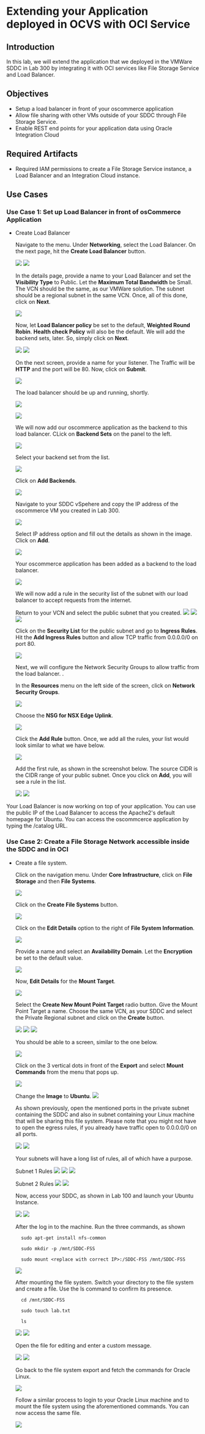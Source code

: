 # Extending your Application deployed in OCVS with OCI Service

## Introduction

In this lab, we will extend the application that we deployed in the VMWare SDDC in Lab 300 by integrating it with OCI services like File Storage Service and Load Balancer.

## Objectives
- Setup a load balancer in front of your oscommerce application
- Allow file sharing with other VMs outside of your SDDC through File Storage Service.
- Enable REST end points for your application data using Oracle Integration Cloud

## Required Artifacts
- Required IAM permissions to create a File Storage Service instance, a Load Balancer and an Integration Cloud instance.

## Use Cases

### Use Case 1: Set up Load Balancer in front of osCommerce Application

- Create Load Balancer

    Navigate to the menu. Under **Networking**, select the Load Balancer. On the next page, hit the **Create Load Balancer** button.

    ![](./images/Lab400/400_22.png " ")
    ![](./images/Lab400/400_23.png " ")

    In the details page, provide a name to your Load Balancer and set the **Visibility Type** to Public. Let the **Maximum Total Bandwidth** be Small. The VCN should be the same, as our VMWare solution. The subnet should be a regional subnet in the same VCN. Once, all of this done, click on **Next**. 

    ![](./images/Lab400/400_24.png " ")

    Now, let **Load Balancer policy** be set to the default, **Weighted Round Robin**. **Health check Policy** will also be the default. We will add the backend sets, later. So, simply click on **Next**.

    ![](./images/Lab400/400_25.png " ")
    ![](./images/Lab400/400_26.png " ")

    On the next screen, provide a name for your listener. The Traffic will be **HTTP** and the port will be 80. Now, click on **Submit**.

    ![](./images/Lab400/400_80.png " ")

    The load balancer should be up and running, shortly.
    
    ![](./images/Lab400/400_30.png " ")

    ![](./images/Lab400/400_79.png " ")

    We will now add our oscommerce application as the backend to this load balancer. CLick on **Backend Sets** on the panel to the left.
     
     ![](./images/Lab400/400_81.png " ")

     Select your backend set from the list.

     ![](./images/Lab400/400_82.png " ")

     Click on **Add Backends**. 

     ![](./images/Lab400/400_83.png " ")
    
    Navigate to your SDDC vSpehere and copy the IP address of the oscommerce VM you created in Lab 300.
     
     ![](./images/Lab400/400_85_1.png " ")
    
    Select IP address option and fill out the details as shown in the image. Click on **Add**.

     ![](./images/Lab400/400_85_2.png " ")

     Your oscommerce application has been added as a backend to the load balancer.
      
     ![](./images/Lab400/400_86.png " ")

    We will now add a rule in the security list of the subnet with our load balancer to accept requests from  the internet.

    Return to your VCN and select the public subnet that you created. 
    ![](./images/Lab400/400_0.png " ")
    ![](./images/Lab400/400_1.png " ")
    ![](./images/Lab400/400_36_0.png " ")
    
    Click on the **Security List** for the public subnet and go to **Ingress Rules**. Hit the **Add Ingress Rules** button and allow TCP traffic from 0.0.0.0/0 on port 80.

    ![](./images/Lab400/400_36.png " ")

    Next, we will configure the Network Security Groups to allow traffic from the load balancer. . 

    In the **Resources** menu on the left side of the screen, click on **Network Security Groups**.

    ![](./images/Lab400/400_10.png " ")

    Choose the **NSG for NSX Edge Uplink**.

    ![](./images/Lab400/400_32.png " ")

    Click the **Add Rule** button. Once, we add all the rules, your list would look similar to what we have below.

    ![](./images/Lab400/400_33.png " ")

    Add the first rule, as shown in the screenshot below. The source CIDR is the CIDR range of your public subnet. Once you click on **Add**, you will see a rule in the list.

    ![](./images/Lab400/400_34.png " ")
    ![](./images/Lab400/400_35.png " ")

Your Load Balancer is now working on top of your application. You can use the public IP of the Load Balancer to access the Apache2's default homepage for Ubuntu. You can access the oscommcerce application by typing the <public IP>/catalog URL.
    
### Use Case 2: Create a File Storage Network accessible inside the SDDC and in OCI

- Create a file system.

    Click on the navigation menu. Under **Core Infrastructure**, click on **File Storage** and then **File Systems**.

    ![](./images/Lab400/400_38.png " ")
    
    Click on the **Create File Systems** button.

    ![](./images/Lab400/400_40.png " ")
    
    Click on the **Edit Details** option to the right of **File System Information**.

    ![](./images/Lab400/400_42.png " ")

    Provide a name and select an **Availability Domain**. Let the **Encryption** be set to the default value. 

    ![](./images/Lab400/400_43.png " ")

    Now, **Edit Details** for the **Mount Target**.

    ![](./images/Lab400/400_44.png " ")

    Select the **Create New Mount Point Target** radio button. Give the Mount Point Target a name. Choose the same VCN, as your SDDC and select the Private Regional subnet and click on the **Create** button.

    ![](./images/Lab400/400_45.png " ")
    ![](./images/Lab400/400_46.png " ")
    ![](./images/Lab400/400_48.png " ")
    
    You should be able to a screen, similar to the one below.

    ![](./images/Lab400/400_50.png " ")
    
    Click on the 3 vertical dots in front of the **Export** and select **Mount Commands** from the menu that pops up.

    ![](./images/Lab400/400_51.png " ")

    Change the **Image** to **Ubuntu**.
    ![](./images/Lab400/400_66.png " ")

    As shown previously, open the mentioned ports in the private subnet containing the SDDC and also in subnet containing your Linux machine that will be sharing this file system. Please note that you might not have to open the egress rules, if you already have traffic open to 0.0.0.0/0 on all ports.
    
    ![](./images/Lab400/400_57.png " ")
    ![](./images/Lab400/400_58.png " ")

    Your subnets will have a long list of rules, all of which have a purpose.

    Subnet 1 Rules
    ![](./images/Lab400/400_59.png " ")
    ![](./images/Lab400/400_60.png " ")
    ![](./images/Lab400/400_61.png " ")

    Subnet 2 Rules
    ![](./images/Lab400/400_62.png " ")
    ![](./images/Lab400/400_63.png " ")

    Now, access your SDDC, as shown in Lab 100 and launch your Ubuntu Instance.

    ![](./images/Lab400/400_64.png " ")
    ![](./images/Lab400/400_65.png " ")

    After the log in to the machine. Run the three commands, as shown

        sudo apt-get install nfs-common

        sudo mkdir -p /mnt/SDDC-FSS

        sudo mount <replace with correct IP>:/SDDC-FSS /mnt/SDDC-FSS

    ![](./images/Lab400/400_68.png " ")

    After mounting the file system. Switch your directory to the file system and create a file. Use the ls command to confirm its presence.

        cd /mnt/SDDC-FSS

        sudo touch lab.txt

        ls

    ![](./images/Lab400/400_69.png " ")
    ![](./images/Lab400/400_70.png " ")

    Open the file for editing and enter a custom message. 

    ![](./images/Lab400/400_73.png " ")
    ![](./images/Lab400/400_72.png " ")

    Go back to the file system export and fetch the commands for Oracle Linux.

    ![](./images/Lab400/400_53.png " ")

    Follow a similar process to login to your Oracle Linux machine and to mount the file system using the aforementioned commands. You can now access the same file.

    ![](./images/Lab400/400_77.png " ")

